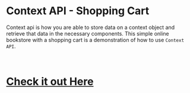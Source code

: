 # Context API - Shopping Cart

Context api is how you are able to store data on a context object and retrieve that data in the necessary components.  This simple online bookstore with a shopping cart is a demonstration of how to use `Context API`.

<br />

# <a href="http://jasheletillman.me/react-shopping-cart" target=_blank>Check it out Here</a>